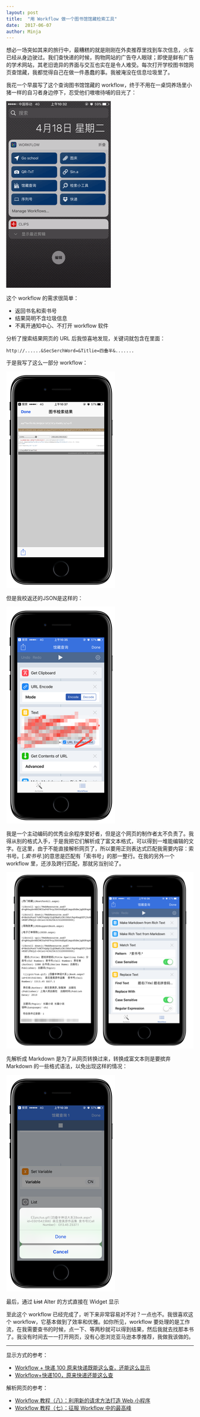 ```yaml
---
layout: post
title:  "用 Workflow 做一个图书馆馆藏检索工具"
date:  2017-06-07
author: Minja
---
```


想必一场突如其来的旅行中，最糟糕的就是刚刚在外卖推荐里找到车次信息，火车已经从身边驶过。我们查快递的时候，购物网站的广告夺人眼球；即使是鲜有广告的学术网站，其老旧诡异的界面与交互也实在是令人难受。每次打开学校图书馆网页查馆藏，我都觉得自己在做一件愚蠢的事。我被淹没在信息垃圾里了。

我花一个早晨写了这个查询图书馆馆藏的 workflow，终于不用在一桌饲养场里小猪一样的自习者身边停下，忍受他们嗷嗷待哺的目光了：

![title](20170418149251116127711.gif)

这个 workflow 的需求很简单：

* 返回书名和索书号
* 结果简明不含垃圾信息
* 不离开通知中心、不打开 workflow 软件

分析了搜索结果网页的 URL 后我惊喜地发现，关键词就包含在里面：

```
http://......&SecSerchWord=&Titlie=四叠半&.......
```

于是我写了这么一部分 workflow：

![title](20170418149251307175935.png)

但是我校返还的JSON是这样的：

![title](20170418149251298258804.png)

我是一个主动编码的优秀业余程序爱好者，但是这个网页的制作者太不负责了。我得从别的格式入手，于是我把它们解析成了富文本格式，可以得到一堆能编辑的文字。在这里，由于不能直接解析网页了，所以要用正则表达式匹配我需要内容：索书号。[.*索书号.*]的意思是匹配有「索书号」的那一整行。在我的另外一个 workflow 里，还涉及跨行匹配，那就另当别论了。

![title](2017041814925120937986.png)

先解析成 Markdown 是为了从网页转换过来，转换成富文本则是要摈弃 Markdown 的一些格式语法，以免出现这样的情况：

![title](20170418149251312757362.png)

最后，通过 ~~List~~ Alter 的方式直接在 Widget 显示

至此这个 workflow 已经完成了，听下来非常容易对不对？一点也不。我很喜欢这个 workflow，它基本做到了效率和优雅。如你所见，workflow 要处理的是工作流，在我需要查书的时候，点一下、等两秒就可以得到结果，然后我就去找那本书了。我没有时间去一一打开网页，没有心思浏览亚马逊本季推荐，我做我该做的。

****

显示方式的参考：
- [Workflow + 快递 100 原来快递既能这么查，还能这么显示](https://sspai.com/post/36865)
- [Workflow+快递100，原来快递还能这么查](https://sspai.com/post/35383)

解析网页的参考：
- [Workflow 教程（八）：利用新的请求方法打造 Web 小程序](https://sspai.com/post/35857)
- [Workflow 教程（七）：征服 Workflow 中的最高峰](https://sspai.com/post/30870)